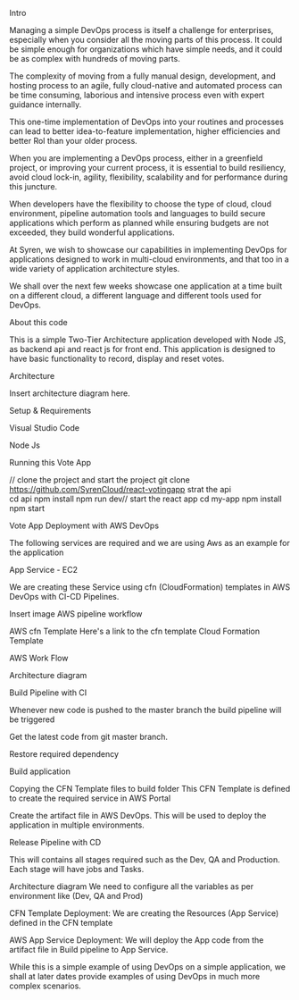 Intro 

Managing a simple DevOps process is itself a challenge for enterprises, especially when you consider all the moving parts of this process. It could be simple enough for organizations which have simple needs, and it could be as complex with hundreds of moving parts. 

The complexity of moving from a fully manual design, development, and hosting process to an agile, fully cloud-native and automated process can be time consuming, laborious and intensive process even with expert guidance internally. 

This one-time implementation of DevOps into your routines and processes can lead to better idea-to-feature implementation, higher efficiencies and better RoI than your older process. 

When you are implementing a DevOps process, either in a greenfield project, or improving your current process, it is essential to build resiliency, avoid cloud lock-in, agility, flexibility, scalability and for performance during this juncture. 

When developers have the flexibility to choose the type of cloud, cloud environment, pipeline automation tools and languages to build secure applications which perform as planned while ensuring budgets are not exceeded, they build wonderful applications. 

At Syren, we wish to showcase our capabilities in implementing DevOps for applications designed to work in multi-cloud environments, and that too in a wide variety of application architecture styles. 

We shall over the next few weeks showcase one application at a time built on a different cloud, a different language and different tools used for DevOps. 

About this code 

This is a simple Two-Tier Architecture application developed with Node JS,  as backend api and react js for front end. This application is designed to have basic functionality to record, display and reset votes. 

Architecture 

Insert architecture diagram here. 

Setup & Requirements 

Visual Studio Code

Node Js

Running this Vote App 

// clone the project and start the project
git clone https://github.com/SyrenCloud/react-votingapp strat the api  
cd api 
npm install 
npm run dev// start the react app 
cd my-app 
npm install 
npm start 

Vote App Deployment with AWS DevOps 

The following services are required and we are using Aws as an example for the application 

App Service - EC2 

We are creating these Service using cfn (CloudFormation) templates in AWS DevOps with CI-CD Pipelines. 

Insert image AWS pipeline workflow 

 AWS cfn Template
Here's a link to the cfn template Cloud Formation Template 

AWS Work Flow 

Architecture diagram

Build Pipeline with CI 

Whenever new code is pushed to the master branch the build pipeline will be triggered 

Get the latest code from git master branch. 

Restore required dependency 

Build application 

Copying the CFN Template files to build folder This CFN Template is defined to create the required service in AWS Portal 

Create the artifact file in AWS DevOps. This will be used to deploy the application in multiple environments. 

Release Pipeline with CD 

This will contains all stages required such as the Dev, QA and Production. Each stage will have jobs and Tasks. 

Architecture diagram
We need to configure all the variables as per environment like (Dev, QA and Prod) 

CFN Template Deployment: We are creating the Resources (App Service) defined in the CFN template 

AWS App Service Deployment: We will deploy the App code from the artifact file in Build pipeline to App Service. 


While this is a simple example of using DevOps on a simple application, we shall at later dates provide examples of using DevOps in much more complex scenarios. 
